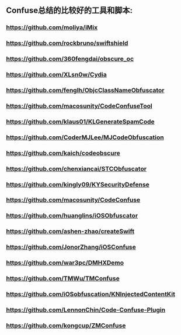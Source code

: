 ## Confuse总结的比较好的工具和脚本:
### https://github.com/moliya/iMix
### https://github.com/rockbruno/swiftshield
### https://github.com/360fengdai/obscure_oc
### https://github.com/XLsn0w/Cydia
### https://github.com/fenglh/ObjcClassNameObfuscator
### https://github.com/macosunity/CodeConfuseTool
### https://github.com/klaus01/KLGenerateSpamCode
### https://github.com/CoderMJLee/MJCodeObfuscation
### https://github.com/kaich/codeobscure
### https://github.com/chenxiancai/STCObfuscator
### https://github.com/kingly09/KYSecurityDefense
### https://github.com/macosunity/CodeConfuse
### https://github.com/huanglins/iOSObfuscator
### https://github.com/ashen-zhao/createSwift
### https://github.com/JonorZhang/iOSConfuse
### https://github.com/war3pc/DMHXDemo
### https://github.com/TMWu/TMConfuse
### https://github.com/iOSobfuscation/KNInjectedContentKit
### https://github.com/LennonChin/Code-Confuse-Plugin
### https://github.com/kongcup/ZMConfuse
